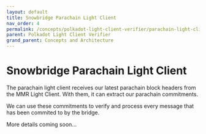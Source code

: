 ```yaml
---
layout: default
title: Snowbridge Parachain Light Client
nav_order: 4
permalink: /concepts/polkadot-light-client-verifier/parachain-light-client
parent: Polkadot Light Client Verifier
grand_parent: Concepts and Architecture
---
```

# Snowbridge Parachain Light Client
The parachain light client receives our latest parachain block headers from the MMR Light Client. With them, it can extract our parachain commitments.

We can use these commitments to verify and process every message that has been commited to by the bridge.

More details coming soon...